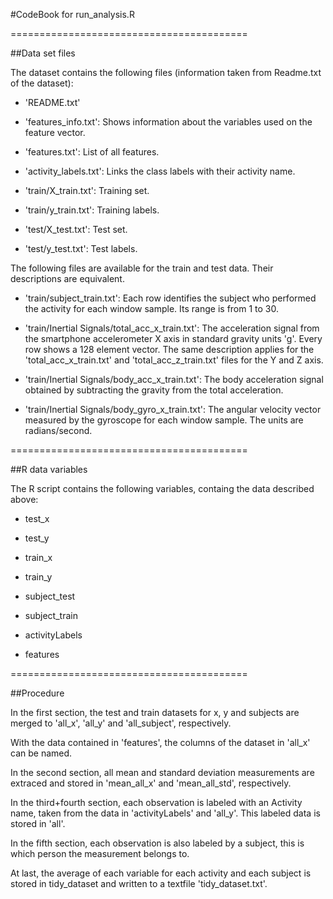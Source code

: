 #CodeBook for run_analysis.R

=========================================

##Data set files

The dataset contains the following files (information taken from Readme.txt of the dataset):


* 'README.txt'

* 'features_info.txt': Shows information about the variables used on the feature vector.

* 'features.txt': List of all features.

* 'activity_labels.txt': Links the class labels with their activity name.

* 'train/X_train.txt': Training set.

* 'train/y_train.txt': Training labels.

* 'test/X_test.txt': Test set.

* 'test/y_test.txt': Test labels.

The following files are available for the train and test data. Their descriptions are equivalent. 

* 'train/subject_train.txt': Each row identifies the subject who performed the activity for each window sample. Its range is from 1 to 30. 

* 'train/Inertial Signals/total_acc_x_train.txt': The acceleration signal from the smartphone accelerometer X axis in standard gravity units 'g'. Every row shows a 128 element vector. The same description applies for the 'total_acc_x_train.txt' and 'total_acc_z_train.txt' files for the Y and Z axis. 

* 'train/Inertial Signals/body_acc_x_train.txt': The body acceleration signal obtained by subtracting the gravity from the total acceleration. 

* 'train/Inertial Signals/body_gyro_x_train.txt': The angular velocity vector measured by the gyroscope for each window sample. The units are radians/second. 

=========================================

##R data variables

The R script contains the following variables, containg the data described above:

* test_x

* test_y

* train_x

* train_y

* subject_test

* subject_train

* activityLabels

* features

=========================================

##Procedure

In the first section, the test and train datasets for x, y and subjects are merged to 'all_x', 'all_y' and 'all_subject', respectively.

With the data contained in 'features', the columns of the dataset in 'all_x' can be named.

In the second section, all mean and standard deviation measurements are extraced and stored in 'mean_all_x' and 'mean_all_std', respectively.

In the third+fourth section, each observation is labeled with an Activity name, taken from the data in 'activityLabels' and 'all_y'. This labeled data is stored in 'all'.

In the fifth section, each observation is also labeled by a subject, this is which person the measurement belongs to.

At last, the average of each variable for each activity and each subject is stored in tidy_dataset and written to a textfile 'tidy_dataset.txt'.

